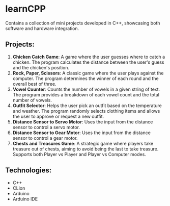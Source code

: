 # learnCPP

Contains a collection of mini projects developed in C++, showcasing both software and hardware integration.

## Projects:

1. **Chicken Catch Game**: A game where the user guesses where to catch a chicken. The program calculates the distance between the user's guess and the chicken's position.
2. **Rock, Paper, Scissors**: A classic game where the user plays against the computer. The program determines the winner of each round and the overall best of three.
3. **Vowel Counter**: Counts the number of vowels in a given string of text. The program provides a breakdown of each vowel count and the total number of vowels.
4. **Outfit Selector**: Helps the user pick an outfit based on the temperature and weather. The program randomly selects clothing items and allows the user to approve or request a new outfit.
5. **Distance Sensor to Servo Motor**: Uses the input from the distance sensor to control a servo motor.
6. **Distance Sensor to Gear Motor**: Uses the input from the distance sensor to control a gear motor.
7. **Chests and Treasures Game**: A strategic game where players take treasure out of chests, aiming to avoid being the last to take treasure. Supports both Player vs Player and Player vs Computer modes.

## Technologies:

- C++
- CLion
- Arduino
- Arduino IDE
